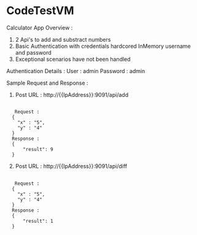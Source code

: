 # CodeTestVM
Calculator App
Overview :
1. 2 Api's to add and substract numbers
2. Basic Authentication with credentials hardcored InMemory username and password
3. Exceptional scenarios have not been handled

Authentication Details :
User : admin
Password : admin

Sample Request and Response :
1. Post URL : http://{{IpAddress}}:9091/api/add
##
       Request : 
      {
        "x" : "5",
        "y" : "4"
      }
      Response :
      {
          "result": 9
      }
      
2. Post URL : http://{{IpAddress}}:9091/api/diff
##
       Request : 
      {
        "x" : "5",
        "y" : "4"
      }
      Response :
      {
          "result": 1
      }      
